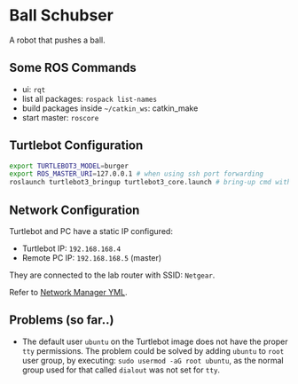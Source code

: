 # Ball Schubser

A robot that pushes a ball.

## Some ROS Commands

- ui: `rqt`
- list all packages: `rospack list-names`
- build packages inside `~/catkin_ws`: catkin_make
- start master: `roscore`

## Turtlebot Configuration

```bash
export TURTLEBOT3_MODEL=burger
export ROS_MASTER_URI=127.0.0.1 # when using ssh port forwarding
roslaunch turtlebot3_bringup turtlebot3_core.launch # bring-up cmd without LIDAR sensor
```

## Network Configuration

Turtlebot and PC have a static IP configured:

* Turtlebot IP: `192.168.168.4`
* Remote PC IP: `192.168.168.5` (master)

They are connected to the lab router with SSID: `Netgear`.

Refer to [Network Manager YML](navigation/50-cloud-init.yaml).

## Problems (so far..)

* The default user `ubuntu` on the Turtlebot image does not have the proper `tty` permissions. The problem could be solved by adding `ubuntu` to `root` user group, by executing: `sudo usermod -aG root ubuntu`, as the normal group used for that called `dialout` was not set for `tty`.